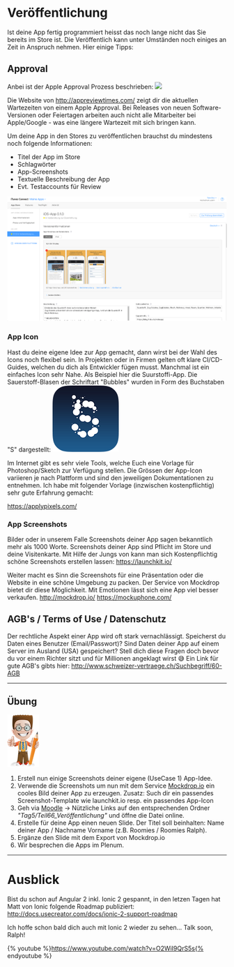 # Veröffentlichung

Ist deine App fertig programmiert heisst das noch lange nicht das Sie bereits im Store ist. Die Veröffentlich kann unter Umständen noch einiges an Zeit in Anspruch nehmen. Hier einige Tipps:


## Approval
Anbei ist der Apple Approval Prozess beschrieben:
![](https://developer.apple.com/library/content/documentation/IDEs/Conceptual/AppDistributionGuide/Art/1_administration_tasks_2x.png)


Die Website von http://appreviewtimes.com/ zeigt dir die aktuellen Wartezeiten von einem Apple Approval. Bei Releases von neuen Software-Versionen oder Feiertagen arbeiten auch nicht alle Mitarbeiter bei Apple/Google - was eine längere Wartezeit mit sich bringen kann. 



Um deine App in den Stores zu veröffentlichen brauchst du mindestens noch folgende Informationen:
* Titel der App im Store
* Schlagwörter
* App-Screenshots
* Textuelle Beschreibung der App
* Evt. Testaccounts für Review

![](/_allgemein/itunes-connect.png)


### App Icon
Hast du deine eigene Idee zur App gemacht, dann wirst bei der Wahl des Icons noch flexibel  sein. In Projekten oder in Firmen gelten oft klare CI/CD-Guides, welchen du dich als Entwickler fügen musst. 
Manchmal ist ein einfaches Icon sehr Nahe. Als Beispiel hier die Suurstoffi-App. Die Sauerstoff-Blasen der Schriftart "Bubbles" wurden in Form des Buchstaben "S" dargestellt:
![](/_allgemein/Icon-76@2x.png)


Im Internet gibt es sehr viele Tools, welche Euch eine Vorlage für Photoshop/Sketch zur Verfügung stellen. Die Grössen der App-Icon variieren je nach Plattform und sind den jeweiligen Dokumentationen zu entnehmen. Ich habe mit folgender Vorlage (inzwischen kostenpflichtig) sehr gute Erfahrung gemacht:

https://applypixels.com/



### App Screenshots
Bilder oder in unserem Falle Screenshots deiner App sagen bekanntlich mehr als 1000 Worte. Screenshots deiner App sind Pflicht im Store und deine Visitenkarte. Mit Hilfe der Jungs von kann man sich Kostenpflichtig schöne Screenshots erstellen lassen: 
https://launchkit.io/

Weiter macht es Sinn die Screenshots für eine Präsentation oder die Website in eine schöne Umgebung zu packen. Der Service von Mockdrop bietet dir diese Möglichkeit. Mit Emotionen lässt sich eine App viel besser verkaufen. 
http://mockdrop.io/
https://mockuphone.com/

## AGB's / Terms of Use / Datenschutz
Der rechtliche Aspekt einer App wird oft stark vernachlässigt. Speicherst du Daten eines Benutzer (Email/Passwort)? Sind Daten deiner App auf einem Server im Ausland (USA) gespeichert? Stell dich diese Fragen doch bevor du vor einem Richter sitzt und für Millionen angeklagt wirst 😅
Ein Link für gute AGB's gibts hier:
http://www.schweizer-vertraege.ch/Suchbegriff/60-AGB 


---
## Übung

![](/_allgemein/ralph_uebung.png)

1. Erstell nun einige Screenshots deiner eigene (UseCase 1) App-Idee. 
2. Verwende die Screenshots um nun mit dem Service [Mockdrop.io](http://mockdrop.io/) ein cooles Bild deiner App zu erzeugen. Zusatz: Such dir ein passendes Screenshot-Template wie launchkit.io resp. ein passendes App-Icon 
3. Geh via [Moodle](https://www.gitbook.com/book/motzne/ict-bz-modul-335/edit#)  -&gt;  Nützliche Links auf den entsprechenden Ordner _"Tag5/Teil66\_Veröffentlichung"_
   und öffne die Datei online.
4. Erstelle für deine App einen neuen Slide. Der Titel soll beinhalten: Name deiner App / Nachname Vorname (z.B. Roomies / Roomies Ralph).
5. Ergänze den Slide mit dem Export von Mockdrop.io 
6. Wir besprechen die Apps im Plenum.






---
# Ausblick
Bist du schon auf Angular 2 inkl. Ionic 2 gespannt, in den letzen Tagen hat Matt von Ionic folgende Roadmap publiziert: http://docs.usecreator.com/docs/ionic-2-support-roadmap

Ich hoffe schon bald dich auch mit Ionic 2 wieder zu sehen...
Talk soon, Ralph!

{% youtube %}https://www.youtube.com/watch?v=O2WiI9QrS5s{% endyoutube %}





